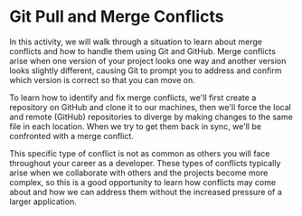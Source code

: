 # Git Pull and Merge Conflicts

In this activity, we will walk through a situation to learn about merge conflicts and how to handle them using Git and GitHub. Merge conflicts arise when one version of your project looks one way and another version looks slightly different, causing Git to prompt you to address and confirm which version is correct so that you can move on.

To learn how to identify and fix merge conflicts, we'll first create a repository on GitHub and clone it to our machines, then we'll force the local and remote (GitHub) repositories to diverge by making changes to the same file in each location. When we try to get them back in sync, we'll be confronted with a merge conflict.

This specific type of conflict is not as common as others you will face throughout your career as a developer. These types of conflicts typically arise when we collaborate with others and the projects become more complex, so this is a good opportunity to learn how conflicts may come about and how we can address them without the increased pressure of a larger application.